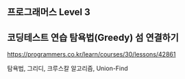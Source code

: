 ## 프로그래머스 Level 3

## 코딩테스트 연습 탐욕법(Greedy) 섬 연결하기

https://programmers.co.kr/learn/courses/30/lessons/42861

탐욕법, 그리디, 크루스칼 알고리즘, Union-Find
